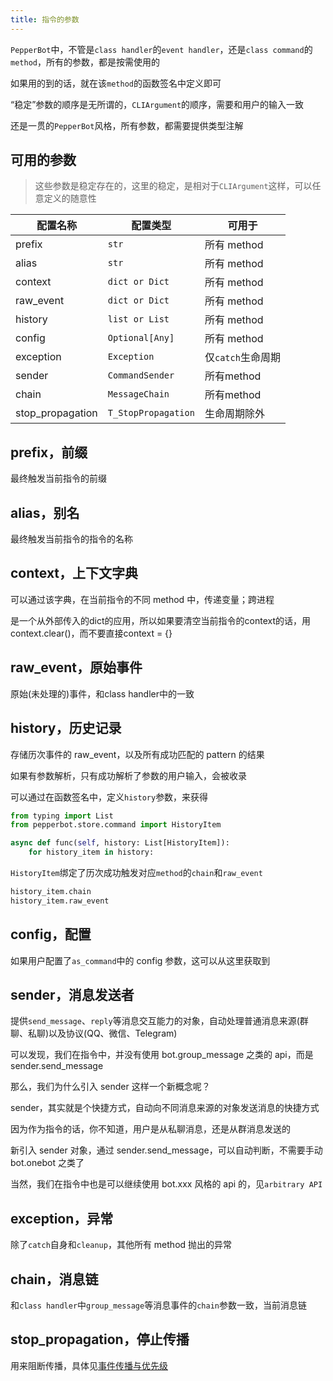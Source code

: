 ```yaml
---
title: 指令的参数
---
```


`PepperBot`中，不管是`class handler`的`event handler`，还是`class command`的`method`，所有的参数，都是按需使用的

如果用的到的话，就在该`method`的函数签名中定义即可

“稳定”参数的顺序是无所谓的，`CLIArgument`的顺序，需要和用户的输入一致

还是一贯的`PepperBot`风格，所有参数，都需要提供类型注解

## 可用的参数

> 这些参数是稳定存在的，这里的稳定，是相对于`CLIArgument`这样，可以任意定义的随意性

| 配置名称  | 配置类型        | 可用于            |
| --------- | --------------- | ----------------- |
| prefix    | `str`           | 所有 method       |
| alias     | `str`           | 所有 method       |
| context   | `dict or Dict`          | 所有 method       |
| raw_event   | `dict or Dict`          | 所有 method       |
| history   | `list or List`          | 所有 method       |
| config    | `Optional[Any]` | 所有 method       |
| exception | `Exception`     | 仅`catch`生命周期 |
| sender| `CommandSender`| 所有method|
| chain | `MessageChain` | 所有method|
|stop_propagation | `T_StopPropagation` | 生命周期除外 |

## prefix，前缀

最终触发当前指令的前缀

## alias，别名

最终触发当前指令的指令的名称

## context，上下文字典

可以通过该字典，在当前指令的不同 method 中，传递变量；跨进程

是一个从外部传入的dict的应用，所以如果要清空当前指令的context的话，用context.clear()，而不要直接context = {}

## raw_event，原始事件

原始(未处理的)事件，和class handler中的一致

## history，历史记录

存储历次事件的 raw_event，以及所有成功匹配的 pattern 的结果

如果有参数解析，只有成功解析了参数的用户输入，会被收录

可以通过在函数签名中，定义`history`参数，来获得

```py
from typing import List
from pepperbot.store.command import HistoryItem

async def func(self, history: List[HistoryItem]):
    for history_item in history:

```

`HistoryItem`绑定了历次成功触发对应`method`的`chain`和`raw_event`

```python
history_item.chain
history_item.raw_event
```

<!--
如果没能满足要求，也就是没有通过参数校验这一关，那么，指令并没有开始会话，该指令并不视为执行状态，自然，`history`中，也就没有该次，用户发送的消息

再次强调，只有成功通过参数校验的`handler`，用户发送的消息才会被注入`history`，这样实现，是为了降低心智负担，即，出现在`history`中的消息，都是满足要求的，和我们自己定义的，不出错时，逻辑的执行顺序是一致的 -->

## config，配置

如果用户配置了`as_command`中的 config 参数，这可以从这里获取到

## sender，消息发送者

提供`send_message`、`reply`等消息交互能力的对象，自动处理普通消息来源(群聊、私聊)以及协议(QQ、微信、Telegram)

可以发现，我们在指令中，并没有使用 bot.group_message 之类的 api，而是 sender.send_message

那么，我们为什么引入 sender 这样一个新概念呢？

sender，其实就是个快捷方式，自动向不同消息来源的对象发送消息的快捷方式

因为作为指令的话，你不知道，用户是从私聊消息，还是从群消息发送的

新引入 sender 对象，通过 sender.send_message，可以自动判断，不需要手动 bot.onebot 之类了

当然，我们在指令中也是可以继续使用 bot.xxx 风格的 api 的，见`arbitrary API`

## exception，异常

除了`catch`自身和`cleanup`，其他所有 method 抛出的异常

## chain，消息链

和`class handler`中`group_message`等消息事件的`chain`参数一致，当前消息链

## stop_propagation，停止传播

用来阻断传播，具体见[事件传播与优先级](../advance/propagation.md)
